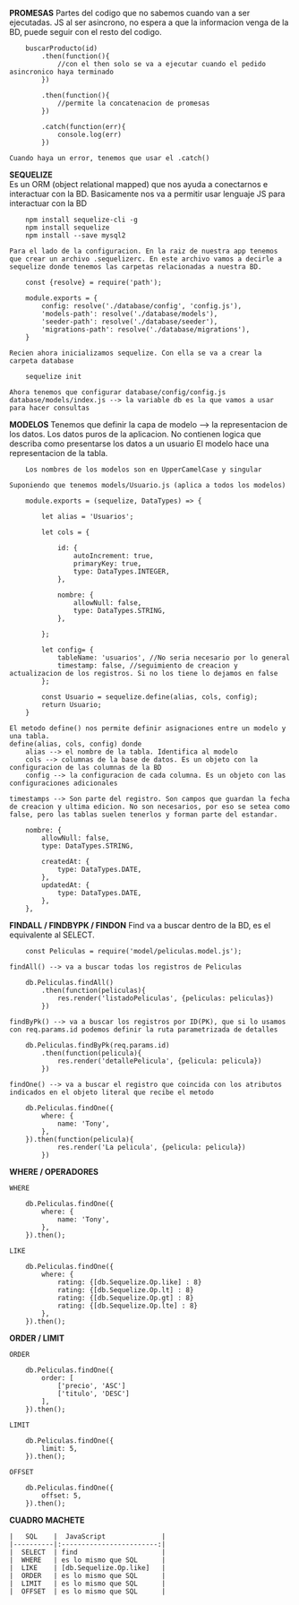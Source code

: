 **PROMESAS**
Partes del codigo que no sabemos cuando van a ser ejecutadas.
JS al ser asincrono, no espera a que la informacion venga de la BD, puede seguir con el resto del codigo.

        buscarProducto(id)
            .then(function(){
                //con el then solo se va a ejecutar cuando el pedido asincronico haya terminado
            })

            .then(function(){
                //permite la concatenacion de promesas
            })

            .catch(function(err){
                console.log(err)
            })

    Cuando haya un error, tenemos que usar el .catch()

**SEQUELIZE**  
 Es un ORM (object relational mapped) que nos ayuda a conectarnos e interactuar con la BD. Basicamente nos va a permitir usar lenguaje JS para interactuar con la BD

        npm install sequelize-cli -g
        npm install sequelize
        npm install --save mysql2

    Para el lado de la configuracion. En la raiz de nuestra app tenemos que crear un archivo .sequelizerc. En este archivo vamos a decirle a sequelize donde tenemos las carpetas relacionadas a nuestra BD.

        const {resolve} = require('path');

        module.exports = {
            config: resolve('./database/config', 'config.js'),
            'models-path': resolve('./database/models'),
            'seeder-path': resolve('./database/seeder'),
            'migrations-path': resolve('./database/migrations'),
        }

    Recien ahora inicializamos sequelize. Con ella se va a crear la carpeta database

        sequelize init

    Ahora tenemos que configurar database/config/config.js
    database/models/index.js --> la variable db es la que vamos a usar para hacer consultas

**MODELOS**
Tenemos que definir la capa de modelo --> la representacion de los datos. Los datos puros de la aplicacion.
No contienen logica que describa como presentarse los datos a un usuario
El modelo hace una representacion de la tabla.

        Los nombres de los modelos son en UpperCamelCase y singular

    Suponiendo que tenemos models/Usuario.js (aplica a todos los modelos)

        module.exports = (sequelize, DataTypes) => {

            let alias = 'Usuarios';

            let cols = {

                id: {
                    autoIncrement: true,
                    primaryKey: true,
                    type: DataTypes.INTEGER,
                },

                nombre: {
                    allowNull: false,
                    type: DataTypes.STRING,
                },

            };

            let config= {
                tableName: 'usuarios', //No seria necesario por lo general
                timestamp: false, //seguimiento de creacion y actualizacion de los registros. Si no los tiene lo dejamos en false
            };

            const Usuario = sequelize.define(alias, cols, config);
            return Usuario;
        }

    El metodo define() nos permite definir asignaciones entre un modelo y una tabla.
    define(alias, cols, config) donde
        alias --> el nombre de la tabla. Identifica al modelo
        cols --> columnas de la base de datos. Es un objeto con la configuracion de las columnas de la BD
        config --> la configuracion de cada columna. Es un objeto con las configuraciones adicionales

    timestamps --> Son parte del registro. Son campos que guardan la fecha de creacion y ultima edicion. No son necesarios, por eso se setea como false, pero las tablas suelen tenerlos y forman parte del estandar.

        nombre: {
            allowNull: false,
            type: DataTypes.STRING,

            createdAt: {
                type: DataTypes.DATE,
            },
            updatedAt: {
                type: DataTypes.DATE,
            },
        },

**FINDALL / FINDBYPK / FINDON**
    Find va a buscar dentro de la BD, es el equivalente al SELECT.

        const Peliculas = require('model/peliculas.model.js');

    findAll() --> va a buscar todas los registros de Peliculas

        db.Peliculas.findAll() 
            .then(function(peliculas){
                res.render('listadoPeliculas', {peliculas: peliculas})
            })

    findByPk() --> va a buscar los registros por ID(PK), que si lo usamos con req.params.id podemos definir la ruta parametrizada de detalles

        db.Peliculas.findByPk(req.params.id) 
            .then(function(pelicula){
                res.render('detallePelicula', {pelicula: pelicula})
            })

    findOne() --> va a buscar el registro que coincida con los atributos indicados en el objeto literal que recibe el metodo

        db.Peliculas.findOne({
            where: {
                name: 'Tony',
            },
        }).then(function(pelicula){
                res.render('La pelicula', {pelicula: pelicula})
            })
            
    
**WHERE / OPERADORES**
    
    WHERE

        db.Peliculas.findOne({
            where: {
                name: 'Tony',
            },
        }).then();
    
    LIKE
    
        db.Peliculas.findOne({
            where: {
                rating: {[db.Sequelize.Op.like] : 8}
                rating: {[db.Sequelize.Op.lt] : 8}
                rating: {[db.Sequelize.Op.gt] : 8}
                rating: {[db.Sequelize.Op.lte] : 8}
            },
        }).then();


**ORDER / LIMIT**

    ORDER

        db.Peliculas.findOne({
            order: [
                ['precio', 'ASC']
                ['titulo', 'DESC']
            ],
        }).then();

    LIMIT

        db.Peliculas.findOne({
            limit: 5,
        }).then();

    OFFSET

        db.Peliculas.findOne({
            offset: 5,
        }).then();


**CUADRO MACHETE**

    |   SQL    |  JavaScript              |
    |----------|:------------------------:|
    |  SELECT  | find                     |
    |  WHERE   | es lo mismo que SQL      |
    |  LIKE    | [db.Sequelize.Op.like]   |
    |  ORDER   | es lo mismo que SQL      |
    |  LIMIT   | es lo mismo que SQL      |
    |  OFFSET  | es lo mismo que SQL      |